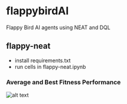 # flappybirdAI
Flappy Bird AI agents using NEAT and DQL

## flappy-neat
- install requirements.txt
- run cells in flappy-neat.ipynb

### Average and Best Fitness Performance
![alt text](https://github.com/RedaMansy/flappybirdAI/blob/master/flappy-neat/avg_and_best_fitness.svg)
